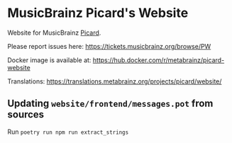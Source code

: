 # MusicBrainz Picard's Website

Website for MusicBrainz [Picard](https://picard.musicbrainz.org/).

Please report issues here: https://tickets.musicbrainz.org/browse/PW

Docker image is available at: https://hub.docker.com/r/metabrainz/picard-website

Translations: https://translations.metabrainz.org/projects/picard/website/

## Updating `website/frontend/messages.pot` from sources

Run `poetry run npm run extract_strings`

